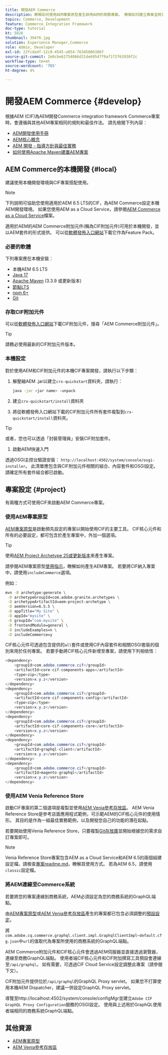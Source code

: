 ```yaml
---
title: 開發AEM Commerce
description: 瞭解如何使用AEM專案原型產生啟用AEM的商務專案。 瞭解如何建立專案並將其部署至本機開發環境。
topics: Commerce, Development
feature: Commerce Integration Framework
doc-type: tutorial
kt: 5826
thumbnail: 39476.jpg
solution: Experience Manager,Commerce
role: Admin, Developer
exl-id: 22fcdadf-12c0-4545-a854-76345806386f
source-git-commit: 2e0cbe62754866d31de69547f9af1f2f63930f2c
workflow-type: tm+mt
source-wordcount: '765'
ht-degree: 4%

---
```


# 開發AEM Commerce {#develop}

根據AEM (CIF)為AEM開發Commerce integration framework Commerce專案時，會遵循與其他AEM專案相同的規則和最佳作法。 請先檢閱下列內容：

- [AEM開發使用手冊](/help/sites-developing/getting-started.md)
- [AEM核心概念](/help/sites-developing/the-basics.md)
- [AEM 開發 - 指導方針與最佳實務](/help/sites-developing/dev-guidelines-bestpractices.md)
- [如何使用Apache Maven建置AEM專案](/help/sites-developing/ht-projects-maven.md)

## AEM Commerce的本機開發 {#local}

建議使用本機開發環境與CIF專案搭配使用。

>[!NOTE]
>
>下列說明可協助您使用適用於AEM 6.5 LTS的CIF，為AEM Commerce設定本機AEM開發環境。 如果您使用AEM as a Cloud Service，請參閱[AEM Commerce as a Cloud Service](https://experienceleague.adobe.com/docs/experience-manager-cloud-service/content-and-commerce/home.html)檔案。

適用於AEM的AEM Commerce附加元件(稱為CIF附加元件)可用於本機開發，並以AEM套件的形式提供。 可以從[軟體發佈入口網站](https://experience.adobe.com/#/downloads/content/software-distribution/en/aem.html)下載它作為Feature Pack。

### 必要的軟體

下列專案應在本機安裝：

- 本機AEM 6.5 LTS
- [Java 17](https://downloads.experiencecloud.adobe.com/content/software-distribution/en/general.html)
- [Apache Maven](https://maven.apache.org/) (3.3.9 或更新版本)
- [節點LTS](https://nodejs.org/en/)
- [npm 6+](https://www.npmjs.com/)
- [Git](https://git-scm.com/)

### 存取CIF附加元件

可以從[軟體發佈入口網站](https://experience.adobe.com/#/downloads/content/software-distribution/en/aem.html)下載CIF附加元件，搜尋「AEM Commerce附加元件」。

>[!TIP]
>
>請務必使用最新的CIF附加元件版本。

### 本機設定

對於使用AEM和CIF附加元件的本機CIF專案開發，請執行以下步驟：

1. 解壓縮AEM .jar以建立`crx-quickstart`資料夾，請執行：

   ```bash
   java -jar <jar name> -unpack
   ```

1. 建立`crx-quickstart/install`資料夾

1. 將從軟體發佈入口網站下載的CIF附加元件所有套件複製到`crx-quickstart/install`資料夾。

>[!TIP]
>
>或者，您也可以透過「封裝管理員」安裝CIF附加套件。

1. 啟動AEM快速入門

透過OSGI主控台驗證安裝： `http://localhost:4502/system/console/osgi-installer`。 此清單應包含與CIF附加元件相關的組合、內容套件和OSGI設定。 請確定所有套件組合都已啟動。

## 專案設定 {#project}

有兩種方式可使用CIF來啟動AEM Commerce專案。

### 使用AEM專案原型

[AEM專案原型](https://github.com/adobe/aem-project-archetype)是啟動預先設定的專案以開始使用CIF的主要工具。 CIF核心元件和所有的必要設定，都可包含於產生專案中，外加一個選項。

>[!TIP]
>
>使用[AEM Project Archetype 25或更新版本](https://github.com/adobe/aem-project-archetype/releases)來產生專案。

請參閱AEM專案原型[使用指示](https://github.com/adobe/aem-project-archetype#usage)，瞭解如何產生AEM專案。 若要將CIF納入專案中，請使用`includeCommerce`選項。

例如：

```bash
mvn -B archetype:generate \
 -D archetypeGroupId=com.adobe.granite.archetypes \
 -D archetypeArtifactId=aem-project-archetype \
 -D aemVersion=6.5.5 \
 -D appTitle="My Site" \
 -D appId="mysite" \
 -D groupId="com.mysite" \
 -D frontendModule=general \
 -D includeExamples=n \
 -D includeCommerce=y
```

CIF核心元件可透過包含提供的`all`套件或使用CIF內容套件和相關OSGI套裝的個別來用於任何專案。 若要手動將CIF核心元件新增至專案，請使用下列相依性：

```java
<dependency>
    <groupId>com.adobe.commerce.cif</groupId>
    <artifactId>core-cif-components-apps</artifactId>
    <type>zip</type>
    <version>x.y.z</version>
</dependency>
<dependency>
    <groupId>com.adobe.commerce.cif</groupId>
    <artifactId>core-cif-components-config</artifactId>
    <type>zip</type>
    <version>x.y.z</version>
</dependency>
<dependency>
    <groupId>com.adobe.commerce.cif</groupId>
    <artifactId>core-cif-components-core</artifactId>
    <version>x.y.z</version>
</dependency>
<dependency>
    <groupId>com.adobe.commerce.cif</groupId>
    <artifactId>graphql-client</artifactId>
    <version>x.y.z</version>
</dependency>
<dependency>
    <groupId>com.adobe.commerce.cif</groupId>
    <artifactId>magento-graphql</artifactId>
    <version>x.y.z</version>
</dependency>
```

### 使用AEM Venia Reference Store

啟動CIF專案的第二個選項是複製並使用[AEM Venia參考存放區](https://github.com/adobe/aem-cif-guides-venia)。 AEM Venia Reference Store是參考店面應用程式範例，可示範AEM的CIF核心元件的使用情形。 其目的是作為一組最佳實務範例，以及開發您自己的功能的潛在起點。

若要開始使用Venia Reference Store，只要複製[Git存放庫](https://github.com/adobe/aem-cif-guides-venia)並開始根據您的需求自訂專案即可。

>[!NOTE]
>
>Venia Reference Store專案包含AEM as a Cloud Service和AEM 6.5的兩個組建設定檔。請檢查[專案readme.md](https://github.com/adobe/aem-cif-guides-venia/blob/main/README.md)，瞭解其使用方式。 若為AEM 6.5，請使用`classic`設定檔。

### 將AEM連線至Commerce系統

若要將您的專案連線到商務系統，AEM必須設定為您的商務系統的GraphQL端點。

由[AEM專案原型](https://github.com/adobe/aem-project-archetype)或[AEM Venia參考存放區](https://github.com/adobe/aem-cif-guides-venia)產生的專案都已包含必須調整的[預設設定](https://github.com/adobe/aem-cif-guides-venia/blob/main/ui.config/src/main/content/jcr_root/apps/venia/osgiconfig/config/com.adobe.cq.commerce.graphql.client.impl.GraphqlClientImpl~default.cfg.json)。

將`com.adobe.cq.commerce.graphql.client.impl.GraphqlClientImpl~default.cfg.json`中`url`的值取代為專案所使用的商務系統的GraphQL端點。

AEM Commerce附加元件和CIF核心元件會透過AEM伺服器並直接透過瀏覽器，連線至商務GraphQL端點。 使用者端CIF核心元件和CIF附加撰寫工具預設會連線至`/api/graphql`。 如有需要，可透過CIF Cloud Service設定調整此專案（請參閱下文）。

CIF附加元件提供位於`/api/graphql`的GraphQL Proxy servlet。 如果您不打算使用本機AEM Dispatcher，建議一併設定GraphQL Proxy servlet。

導覽至http://localhost:4502/system/console/configMgr並建立`Adobe CIF GraphQL Proxy Configuration`服務的OSGI設定。 使用與上述用於GraphQL使用者端相同的商務系統GraphQL端點。

## 其他資源

- [AEM專案原型](https://github.com/adobe/aem-project-archetype)
- [AEM Venia參考存放區](https://github.com/adobe/aem-cif-guides-venia)

